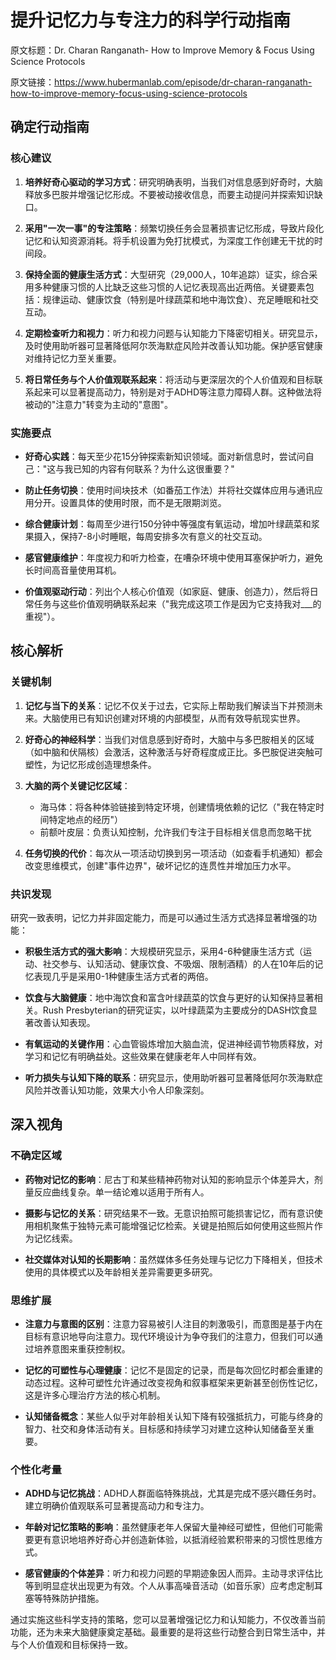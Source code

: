 # 提升记忆力与专注力的科学行动指南

原文标题：Dr. Charan Ranganath- How to Improve Memory & Focus Using Science Protocols

原文链接：https://www.hubermanlab.com/episode/dr-charan-ranganath-how-to-improve-memory-focus-using-science-protocols

## 确定行动指南

### 核心建议

1. **培养好奇心驱动的学习方式**：研究明确表明，当我们对信息感到好奇时，大脑释放多巴胺并增强记忆形成。不要被动接收信息，而要主动提问并探索知识缺口。

2. **采用"一次一事"的专注策略**：频繁切换任务会显著损害记忆形成，导致片段化记忆和认知资源消耗。将手机设置为免打扰模式，为深度工作创建无干扰的时间段。

3. **保持全面的健康生活方式**：大型研究（29,000人，10年追踪）证实，综合采用多种健康习惯的人比缺乏这些习惯的人记忆表现高出近两倍。关键要素包括：规律运动、健康饮食（特别是叶绿蔬菜和地中海饮食）、充足睡眠和社交互动。

4. **定期检查听力和视力**：听力和视力问题与认知能力下降密切相关。研究显示，及时使用助听器可显著降低阿尔茨海默症风险并改善认知功能。保护感官健康对维持记忆力至关重要。

5. **将日常任务与个人价值观联系起来**：将活动与更深层次的个人价值观和目标联系起来可以显著提高动力，特别是对于ADHD等注意力障碍人群。这种做法将被动的"注意力"转变为主动的"意图"。

### 实施要点

- **好奇心实践**：每天至少花15分钟探索新知识领域。面对新信息时，尝试问自己："这与我已知的内容有何联系？为什么这很重要？"

- **防止任务切换**：使用时间块技术（如番茄工作法）并将社交媒体应用与通讯应用分开。设置具体的使用时限，而不是无限期浏览。

- **综合健康计划**：每周至少进行150分钟中等强度有氧运动，增加叶绿蔬菜和浆果摄入，保持7-8小时睡眠，每周安排多次有意义的社交互动。

- **感官健康维护**：年度视力和听力检查，在嘈杂环境中使用耳塞保护听力，避免长时间高音量使用耳机。

- **价值观驱动行动**：列出个人核心价值观（如家庭、健康、创造力），然后将日常任务与这些价值观明确联系起来（"我完成这项工作是因为它支持我对___的重视"）。

## 核心解析

### 关键机制

1. **记忆与当下的关系**：记忆不仅关于过去，它实际上帮助我们解读当下并预测未来。大脑使用已有知识创建对环境的内部模型，从而有效导航现实世界。

2. **好奇心的神经科学**：当我们对信息感到好奇时，大脑中与多巴胺相关的区域（如中脑和伏隔核）会激活，这种激活与好奇程度成正比。多巴胺促进突触可塑性，为记忆形成创造理想条件。

3. **大脑的两个关键记忆区域**：
   - 海马体：将各种体验链接到特定环境，创建情境依赖的记忆（"我在特定时间特定地点的经历"）
   - 前额叶皮层：负责认知控制，允许我们专注于目标相关信息而忽略干扰

4. **任务切换的代价**：每次从一项活动切换到另一项活动（如查看手机通知）都会改变思维模式，创建"事件边界"，破坏记忆的连贯性并增加压力水平。

### 共识发现

研究一致表明，记忆力并非固定能力，而是可以通过生活方式选择显著增强的功能：

- **积极生活方式的强大影响**：大规模研究显示，采用4-6种健康生活方式（运动、社交参与、认知活动、健康饮食、不吸烟、限制酒精）的人在10年后的记忆表现几乎是采用0-1种健康生活方式者的两倍。

- **饮食与大脑健康**：地中海饮食和富含叶绿蔬菜的饮食与更好的认知保持显著相关。Rush Presbyterian的研究证实，以叶绿蔬菜为主要成分的DASH饮食显著改善认知表现。

- **有氧运动的关键作用**：心血管锻炼增加大脑血流，促进神经调节物质释放，对学习和记忆有明确益处。这些效果在健康老年人中同样有效。

- **听力损失与认知下降的联系**：研究显示，使用助听器可显著降低阿尔茨海默症风险并改善认知功能，效果大小令人印象深刻。

## 深入视角

### 不确定区域

- **药物对记忆的影响**：尼古丁和某些精神药物对认知的影响显示个体差异大，剂量反应曲线复杂。单一结论难以适用于所有人。

- **摄影与记忆的关系**：研究结果不一致。无意识拍照可能损害记忆，而有意识使用相机聚焦于独特元素可能增强记忆检索。关键是拍照后如何使用这些照片作为记忆线索。

- **社交媒体对认知的长期影响**：虽然媒体多任务处理与记忆力下降相关，但技术使用的具体模式以及年龄相关差异需要更多研究。

### 思维扩展

- **注意力与意图的区别**：注意力容易被引人注目的刺激吸引，而意图是基于内在目标有意识地导向注意力。现代环境设计为争夺我们的注意力，但我们可以通过培养意图来重获控制权。

- **记忆的可塑性与心理健康**：记忆不是固定的记录，而是每次回忆时都会重建的动态过程。这种可塑性允许通过改变视角和叙事框架来更新甚至创伤性记忆，这是许多心理治疗方法的核心机制。

- **认知储备概念**：某些人似乎对年龄相关认知下降有较强抵抗力，可能与终身的智力、社交和身体活动有关。目标感和持续学习对建立这种认知储备至关重要。

### 个性化考量

- **ADHD与记忆挑战**：ADHD人群面临特殊挑战，尤其是完成不感兴趣任务时。建立明确价值观联系可显著提高动力和专注力。

- **年龄对记忆策略的影响**：虽然健康老年人保留大量神经可塑性，但他们可能需要更有意识地培养好奇心并创造新体验，以抵消经验累积带来的习惯性思维方式。

- **感官健康的个体差异**：听力和视力问题的早期迹象因人而异。主动寻求评估比等到明显症状出现更为有效。个人从事高噪音活动（如音乐家）应考虑定制耳塞等特殊防护措施。

通过实施这些科学支持的策略，您可以显著增强记忆力和认知能力，不仅改善当前功能，还为未来大脑健康奠定基础。最重要的是将这些行动整合到日常生活中，并与个人价值观和目标保持一致。
